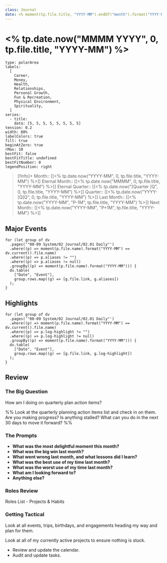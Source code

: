 ```yaml
---
class: Journal
date: <% moment(tp.file.title, "YYYY-MM").endOf("month").format("YYYY-MM-DD") %>
---
```


# <% tp.date.now("MMMM YYYY", 0, tp.file.title, "YYYY-MM") %>

```chart
type: polarArea
labels:
  [
    Career,
    Money,
    Health,
    Relationships,
    Personal Growth,
    Fun & Recreation,
    Physical Environment,
    Spirituality,
  ]
series:
  - title:
    data: [5, 5, 5, 5, 5, 5, 5, 5]
tension: 0.2
width: 80%
labelColors: true
fill: true
beginAtZero: true
rMax: 10
bestFit: false
bestFitTitle: undefined
bestFitNumber: 0
legendPosition: right
```

> [!Info]+
>Month::  [[<% tp.date.now("YYYY-MM", 0, tp.file.title, "YYYY-MM") %>]]
>Eternal Month::  [[<% tp.date.now("MMMM", 0, tp.file.title, "YYYY-MM") %>]]
>Eternal Quarter:: [[<% tp.date.now("[Quarter ]Q", 0, tp.file.title, "YYYY-MM") %>]]
>Quarter:: [[<% tp.date.now("YYYY-[Q]Q", 0, tp.file.title, "YYYY-MM") %>]]
>Last Month:: [[<% tp.date.now("YYYY-MM", "P-1M", tp.file.title, "YYYY-MM") %>]]
>Next Month:: [[<% tp.date.now("YYYY-MM", "P+1M", tp.file.title, "YYYY-MM") %>]]

## Major Events

```dataviewjs
for (let group of dv
  .pages('"00-09 System/02 Journal/02.01 Daily"')
  .where((p) => moment(p.file.name).format("YYYY-MM") == dv.current().file.name)
  .where((p) => p.aliases != "")
  .where((p) => p.aliases != null)
  .groupBy((p) => moment(p.file.name).format("YYYY-MM"))) {
  dv.table(
    ["Date", "Event"],
    group.rows.map((g) => [g.file.link, g.aliases])
  );
}
```

## Highlights

```dataviewjs
for (let group of dv
  .pages('"00-09 System/02 Journal/02.01 Daily"')
  .where((p) => moment(p.file.name).format("YYYY-MM") == dv.current().file.name)
  .where((p) => p.log-highlight != "")
  .where((p) => p.log-highlight != null)
  .groupBy((p) => moment(p.file.name).format("YYYY-MM"))) {
  dv.table(
    ["Date", "Event"],
    group.rows.map((g) => [g.file.link, g.log-highlight])
  );
}
```

## Review

### The Big Question

How am I doing on quarterly plan action items?

%% Look at the quarterly planning action items list and check in on them. Are you making progress? Is anything stalled? What can you do in the next 30 days to move it forward?
 %%

### The Prompts

- **What was the most delightful moment this month?**
- **What was the big win last month?**
- **What went wrong last month, and what lessons did I learn?**
- **What was the best use of my time last month?**
- **What was the worst use of my time last month?**
- **What am I looking forward to?**
- **Anything else?**

### Roles Review

Roles List - Projects & Habits

### Getting Tactical

Look at all events, trips, birthdays, and engagements heading my way and plan for them.

Look at all of my currently active projects to ensure nothing is stuck.

- Review and update the calendar.
- Audit and update tasks.
